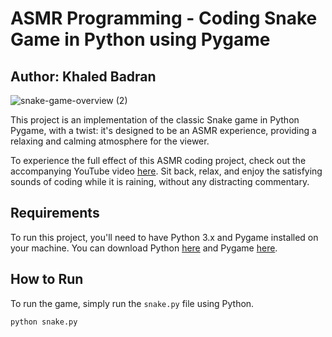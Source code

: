 # ASMR Programming - Coding Snake Game in Python using Pygame

## Author: Khaled Badran

![snake-game-overview (2)](https://user-images.githubusercontent.com/78341798/234670868-894ba39c-c413-441f-8220-9e30aeefc3c3.gif)


This project is an implementation of the classic Snake game in Python Pygame, with a twist: it's designed to be an ASMR experience, providing a relaxing and calming atmosphere for the viewer.

To experience the full effect of this ASMR coding project, check out the accompanying YouTube video [here]([INSERT_YOUTUBE_LINK_HERE](https://www.youtube.com/watch?v=Fd7PpBRQhNY&ab_channel=KhaledBadran)). Sit back, relax, and enjoy the satisfying sounds of coding while it is raining, without any distracting commentary.

## Requirements

To run this project, you'll need to have Python 3.x and Pygame installed on your machine. You can download Python [here](https://www.python.org/downloads/) and Pygame [here](https://www.pygame.org/wiki/GettingStarted).

## How to Run

To run the game, simply run the `snake.py` file using Python.

```bash
python snake.py
```
